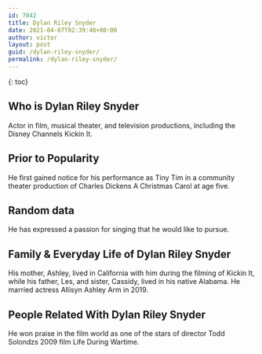 ```yaml
---
id: 7042
title: Dylan Riley Snyder
date: 2021-04-07T02:39:48+00:00
author: victor
layout: post
guid: /dylan-riley-snyder/
permalink: /dylan-riley-snyder/
---
```



{: toc}


## Who is Dylan Riley Snyder



Actor in film, musical theater, and television productions, including the Disney Channels Kickin It.

                
                
                
## Prior to Popularity



He first gained notice for his performance as Tiny Tim in a community theater production of Charles Dickens A Christmas Carol at age five. 

                
                
                
## Random data



He has expressed a passion for singing that he would like to pursue.

                
                
                
## Family & Everyday Life of Dylan Riley Snyder



His mother, Ashley, lived in California with him during the filming of Kickin It, while his father, Les, and sister, Cassidy, lived in his native Alabama. He married actress Allisyn Ashley Arm in 2019.

                
                
                
## People Related With Dylan Riley Snyder



He won praise in the film world as one of the stars of director Todd Solondzs 2009 film Life During Wartime.

                
              
            
          
          
          